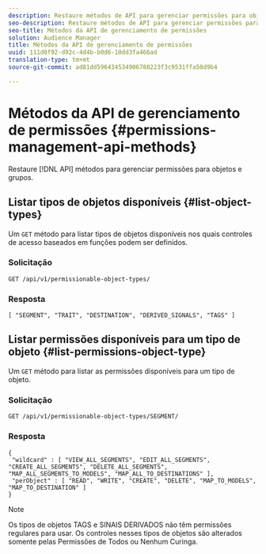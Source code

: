 ```yaml
---
description: Restaure métodos de API para gerenciar permissões para objetos e grupos.
seo-description: Restaure métodos de API para gerenciar permissões para objetos e grupos.
seo-title: Métodos da API de gerenciamento de permissões
solution: Audience Manager
title: Métodos da API de gerenciamento de permissões
uuid: 111d0f92-d92c-4d4b-b0d6-10dd3fa466ad
translation-type: tm+mt
source-git-commit: ad81dd596434534906788223f3c9531ffa50d9b4

---
```



# Métodos da API de gerenciamento de permissões {#permissions-management-api-methods}

Restaure [!DNL API] métodos para gerenciar permissões para objetos e grupos.

<!-- c_rest_api_perm_man.xml -->

## Listar tipos de objetos disponíveis {#list-object-types}

Um `GET` método para listar tipos de objetos disponíveis nos quais controles de acesso baseados em funções podem ser definidos.

<!-- r_rest_api_perm_list.xml -->

### Solicitação

`GET /api/v1/permissionable-object-types/`

### Resposta

```
[ "SEGMENT", "TRAIT", "DESTINATION", "DERIVED_SIGNALS", "TAGS" ]
```

## Listar permissões disponíveis para um tipo de objeto {#list-permissions-object-type}

Um `GET` método para listar as permissões disponíveis para um tipo de objeto.

<!-- r_rest_api_perm_list_perms.xml -->

### Solicitação

`GET /api/v1/permissionable-object-types/SEGMENT/`

### Resposta

```
{ 
 "wildcard" : [ "VIEW_ALL_SEGMENTS", "EDIT_ALL_SEGMENTS", "CREATE_ALL_SEGMENTS", "DELETE_ALL_SEGMENTS", "MAP_ALL_SEGMENTS_TO_MODELS", "MAP_ALL_TO_DESTINATIONS" ], 
 "perObject" : [ "READ", "WRITE", "CREATE", "DELETE", "MAP_TO_MODELS", "MAP_TO_DESTINATION" ]
}
```

>[!NOTE]
>
>Os tipos de objetos TAGS e SINAIS DERIVADOS não têm permissões regulares para usar. Os controles nesses tipos de objetos são alterados somente pelas Permissões de Todos ou Nenhum Curinga.